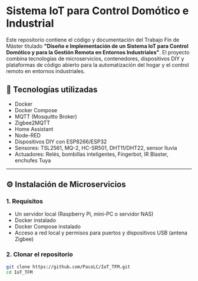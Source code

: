 # Sistema IoT para Control Domótico e Industrial

Este repositorio contiene el código y documentación del Trabajo Fin de Máster titulado **"Diseño e Implementación de un Sistema IoT para Control Domótico y para la Gestión Remota en Entornos Industriales"**. El proyecto combina tecnologías de microservicios, contenedores, dispositivos DIY y plataformas de código abierto para la automatización del hogar y el control remoto en entornos industriales.

## 🔧 Tecnologías utilizadas

- Docker
- Docker Compose
- MQTT (Mosquitto Broker)
- Zigbee2MQTT
- Home Assistant
- Node-RED
- Dispositivos DIY con ESP8266/ESP32
- Sensores: TSL2561, MQ-2, HC-SR501, DHT11/DHT22, sensor lluvia
- Actuadores: Relés, bombillas inteligentes, Fingerbot, IR Blaster, enchufes Tuya

---

## ⚙️ Instalación de Microservicios

### 1. Requisitos

- Un servidor local (Raspberry Pi, mini-PC o servidor NAS)
- Docker instalado
- Docker Compose instalado
- Acceso a red local y permisos para puertos y dispositivos USB (antena Zigbee)

### 2. Clonar el repositorio

```bash
git clone https://github.com/PacoLC/IoT_TFM.git
cd IoT_TFM
